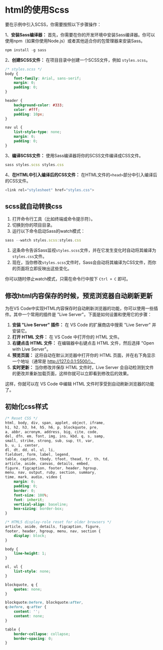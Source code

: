 # html的使用Scss

要在示例中引入SCSS，你需要按照以下步骤操作：

1、**安装Sass编译器：** 首先，你需要在你的开发环境中安装Sass编译器。你可以使用npm（如果你使用Node.js）或者其他适合你的包管理器来安装Sass。

```js
npm install -g sass

```

2、**创建SCSS文件：** 在项目目录中创建一个SCSS文件，例如 `styles.scss`。

```css
/* styles.scss */
body {
    font-family: Arial, sans-serif;
    margin: 0;
    padding: 0;
}

header {
    background-color: #333;
    color: #fff;
    padding: 10px;
}

nav ul {
    list-style-type: none;
    margin: 0;
    padding: 0;
}
```

3、**编译SCSS文件：** 使用Sass编译器将你的SCSS文件编译成CSS文件。

```js
sass styles.scss styles.css
```

4、**在HTML中引入编译后的CSS文件：** 在HTML文件的`<head>`部分中引入编译后的CSS文件。

```js
<link rel="stylesheet" href="styles.css">
```



## scss就自动转换css

1. 打开命令行工具（比如终端或命令提示符）。
2. 切换到你的项目目录。
3. 运行以下命令启动Sass的watch模式：

```js
sass --watch styles.scss:styles.css
```

1. 这条命令告诉Sass监视`styles.scss`文件，并在它发生变化时自动将其编译为`styles.css`文件。
2. 现在，当你修改`styles.scss`文件时，Sass会自动将其编译为CSS文件，而你的页面将立即反映出这些变化。

你可以随时停止watch模式，只需在命令行中按下 `Ctrl + C` 即可。

## 修改html内容保存的时候，预览浏览器自动刷新更新

为在VS Code中实现HTML内容保存时自动刷新浏览器的功能，你可以使用一些插件。其中一个常用的插件是 "Live Server"。下面是如何设置和使用它的步骤：

1. **安装 "Live Server" 插件：** 在 VS Code 的扩展商店中搜索 "Live Server" 并安装它。
2. **打开 HTML 文件：** 在 VS Code 中打开你的 HTML 文件。
3. **右键点击 HTML 文件：** 在编辑器中右键点击 HTML 文件，然后选择 "Open with Live Server"。
4. **预览页面：** 这将自动在默认浏览器中打开你的 HTML 页面，并在右下角显示一个地址（通常是 http://127.0.0.1:5500/）。
5. **实时更新：** 当你修改并保存 HTML 文件时，Live Server 会自动检测到文件的更改并重新加载页面，这样你就可以立即看到修改后的效果。

这样，你就可以在 VS Code 中编辑 HTML 文件时享受到自动刷新浏览器的功能了。



## 初始化css样式

```css
/* Reset CSS */
html, body, div, span, applet, object, iframe,
h1, h2, h3, h4, h5, h6, p, blockquote, pre,
a, abbr, acronym, address, big, cite, code,
del, dfn, em, font, img, ins, kbd, q, s, samp,
small, strike, strong, sub, sup, tt, var,
b, u, i, center,
dl, dt, dd, ol, ul, li,
fieldset, form, label, legend,
table, caption, tbody, tfoot, thead, tr, th, td,
article, aside, canvas, details, embed, 
figure, figcaption, footer, header, hgroup, 
menu, nav, output, ruby, section, summary,
time, mark, audio, video {
    margin: 0;
    padding: 0;
    border: 0;
    font-size: 100%;
    font: inherit;
    vertical-align: baseline;
    box-sizing: border-box;
}

/* HTML5 display-role reset for older browsers */
article, aside, details, figcaption, figure, 
footer, header, hgroup, menu, nav, section {
    display: block;
}

body {
    line-height: 1;
}

ol, ul {
    list-style: none;
}

blockquote, q {
    quotes: none;
}

blockquote:before, blockquote:after,
q:before, q:after {
    content: '';
    content: none;
}

table {
    border-collapse: collapse;
    border-spacing: 0;
}

```

